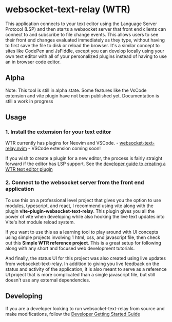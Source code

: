 # websocket-text-relay (WTR)

This application connects to your text editor using the Language Server Protocol (LSP) and then starts a websocket
server that front end clients can connect to and subscribe to file change events. This allows users to see their
front end changes evaluated immediately as they type, without having to first save the file to disk or reload the browser.
It's a similar concept to sites like CodePen and JsFiddle, except you can develop locally using your own text editor with all
of your personalized plugins instead of having to use an in browser code editor.

## Alpha

Note: This tool is still in alpha state. Some features like the VsCode extension and vite plugin have not been published yet. Documentation is still a work in progress

## Usage

### 1. Install the extension for your text editor

WTR currently has plugins for Neovim and VSCode.
    - [websocket-text-relay.nvim](https://github.com/niels4/websocket-text-relay.nvim)
    - VSCode extension coming soon!

If you wish to create a plugin for a new editor, the process is fairly straight forward if the editor has
LSP support. See the [developer guide to creating a WTR text editor plugin](./docs/creating-text-editor-plugin.md)

### 2. Connect to the websocket server from the front end application

To use this on a professional level project that gives you the option to use modules, typescript, and react, I recommend using vite along with
the plugin **vite-plugin-websocket-text-relay**. This plugin gives you all the power of vite when developing while also hooking
the live text updates into Vite's hot module reload system.

If you want to use this as a learning tool to play around with UI concepts using simple projects involving 1 html, css, and javascript file,
then check out this **Simple WTR reference project**. This is a great setup for following along with any short and focused web development tutorials.

And finally, the status UI for this project was also created using live updates from websocket-text-relay.
In addition to giving you live feedback on the status and activity of the application, it is also meant to serve as a
reference UI project that is more complicated than a single javascript file, but still doesn't use any external dependencies.

## Developing

If you are a developer looking to run websocket-text-relay from source and make modifications, follow the [Developer Getting Started Guide](./docs/dev-getting-started.md)
